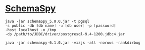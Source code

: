 # [SchemaSpy](http://schemaspy.sourceforge.net/)

    java -jar schemaSpy_5.0.0.jar -t pgsql
    -s public -db [db name] -u [db user] -p [password]
    -host localhost -o /tmp
    -dp /path/to/JDBC/driver/postgresql-9.4-1200.jdbc4.jar

    java -jar schemaspy-6.1.0.jar -vizjs -all -norows -rankdirbug
